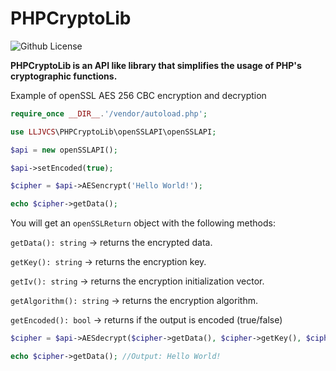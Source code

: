 # PHPCryptoLib

![Github License](https://img.shields.io/badge/License-MIT-green.svg)

**PHPCryptoLib is an API like library that simplifies the usage of PHP's cryptographic functions.**

Example of openSSL AES 256 CBC encryption and decryption
```php
require_once __DIR__.'/vendor/autoload.php';

use LLJVCS\PHPCryptoLib\openSSLAPI\openSSLAPI;

$api = new openSSLAPI();

$api->setEncoded(true);

$cipher = $api->AESencrypt('Hello World!');

echo $cipher->getData();

```
You will get an `openSSLReturn` object with the following methods:

`getData(): string` -> returns the encrypted data.

`getKey(): string` -> returns the encryption key.

`getIv(): string` -> returns the encryption initialization vector.

`getAlgorithm(): string` -> returns the encryption algorithm.

`getEncoded(): bool` -> returns if the output is encoded (true/false)

```php
$cipher = $api->AESdecrypt($cipher->getData(), $cipher->getKey(), $cipher->getIv(), $cipher->getAlgorithm(), $cipher->getEncoded());

echo $cipher->getData(); //Output: Hello World!
```
